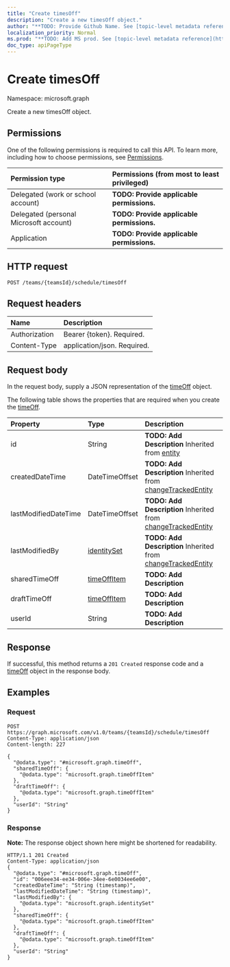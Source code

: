 ```yaml
---
title: "Create timesOff"
description: "Create a new timesOff object."
author: "**TODO: Provide Github Name. See [topic-level metadata reference](https://msgo.azurewebsites.net/add/document/guidelines/metadata.html#topic-level-metadata)**"
localization_priority: Normal
ms.prod: "**TODO: Add MS prod. See [topic-level metadata reference](https://msgo.azurewebsites.net/add/document/guidelines/metadata.html#topic-level-metadata)**"
doc_type: apiPageType
---
```


# Create timesOff

Namespace: microsoft.graph

Create a new timesOff object.

## Permissions
One of the following permissions is required to call this API. To learn more, including how to choose permissions, see [Permissions](/concepts/permissions-reference.md).

|Permission type|Permissions (from most to least privileged)|
|:---|:---|
|Delegated (work or school account)|**TODO: Provide applicable permissions.**|
|Delegated (personal Microsoft account)|**TODO: Provide applicable permissions.**|
|Application|**TODO: Provide applicable permissions.**|

## HTTP request

<!-- {
  "blockType": "ignored"
}
-->
``` http
POST /teams/{teamsId}/schedule/timesOff
```

## Request headers
|Name|Description|
|:---|:---|
|Authorization|Bearer {token}. Required.|
|Content-Type|application/json. Required.|

## Request body
In the request body, supply a JSON representation of the [timeOff](../resources/timeoff.md) object.

The following table shows the properties that are required when you create the [timeOff](../resources/timeoff.md).

|Property|Type|Description|
|:---|:---|:---|
|id|String|**TODO: Add Description** Inherited from [entity](../resources/entity.md)|
|createdDateTime|DateTimeOffset|**TODO: Add Description** Inherited from [changeTrackedEntity](../resources/changetrackedentity.md)|
|lastModifiedDateTime|DateTimeOffset|**TODO: Add Description** Inherited from [changeTrackedEntity](../resources/changetrackedentity.md)|
|lastModifiedBy|[identitySet](../resources/identityset.md)|**TODO: Add Description** Inherited from [changeTrackedEntity](../resources/changetrackedentity.md)|
|sharedTimeOff|[timeOffItem](../resources/timeoffitem.md)|**TODO: Add Description**|
|draftTimeOff|[timeOffItem](../resources/timeoffitem.md)|**TODO: Add Description**|
|userId|String|**TODO: Add Description**|



## Response

If successful, this method returns a `201 Created` response code and a [timeOff](../resources/timeoff.md) object in the response body.

## Examples

### Request
<!-- {
  "blockType": "request",
  "name": "create_timeoff_from_"
}
-->
``` http
POST https://graph.microsoft.com/v1.0/teams/{teamsId}/schedule/timesOff
Content-Type: application/json
Content-length: 227

{
  "@odata.type": "#microsoft.graph.timeOff",
  "sharedTimeOff": {
    "@odata.type": "microsoft.graph.timeOffItem"
  },
  "draftTimeOff": {
    "@odata.type": "microsoft.graph.timeOffItem"
  },
  "userId": "String"
}
```


### Response
**Note:** The response object shown here might be shortened for readability.
<!-- {
  "blockType": "response",
  "truncated": true,
  "@odata.type": "microsoft.graph.timeoff"
}
-->
``` http
HTTP/1.1 201 Created
Content-Type: application/json
{
  "@odata.type": "#microsoft.graph.timeOff",
  "id": "006eee34-ee34-006e-34ee-6e0034ee6e00",
  "createdDateTime": "String (timestamp)",
  "lastModifiedDateTime": "String (timestamp)",
  "lastModifiedBy": {
    "@odata.type": "microsoft.graph.identitySet"
  },
  "sharedTimeOff": {
    "@odata.type": "microsoft.graph.timeOffItem"
  },
  "draftTimeOff": {
    "@odata.type": "microsoft.graph.timeOffItem"
  },
  "userId": "String"
}
```

